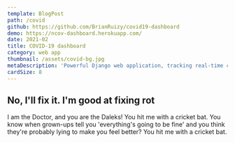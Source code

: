 ```yaml
---
template: BlogPost
path: /covid
github: https://github.com/BrianRuizy/covid19-dashboard
demo: https://ncov-dashboard.herokuapp.com/
date: 2021-02
title: COVID-19 dashboard
category: web app
thumbnail: /assets/covid-bg.jpg
metaDescription: 'Powerful Django web application, tracking real-time coronavirus cases, with an intuitive and dilligent UI.'
cardSize: 8
---
```

## No, I'll fix it. I'm good at fixing rot

I am the Doctor, and you are the Daleks! You hit me with a cricket bat. You know when grown-ups tell you 'everything's going to be fine' and you think they're probably lying to make you feel better? You hit me with a cricket bat.

